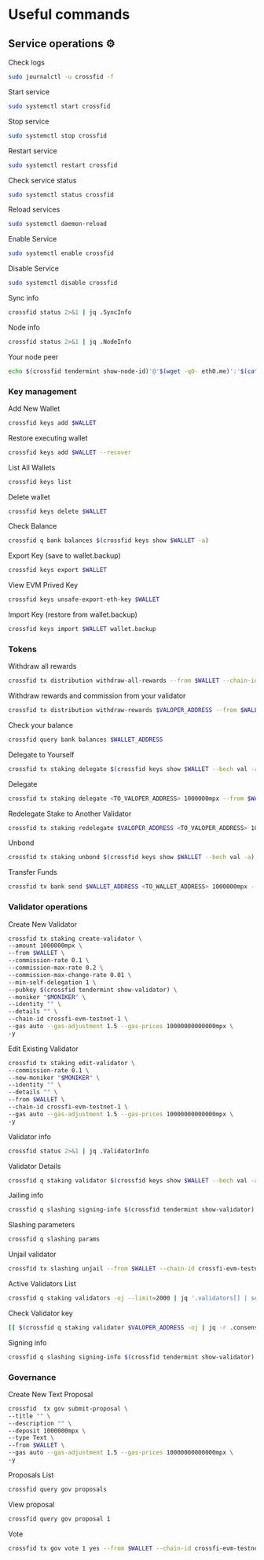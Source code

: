 # Useful commands

## Service operations ⚙️ <a href="#service-operations" id="service-operations"></a>

Check logs

```bash
sudo journalctl -u crossfid -f
```

Start service

```bash
sudo systemctl start crossfid
```

Stop service

```bash
sudo systemctl stop crossfid
```

Restart service

```bash
sudo systemctl restart crossfid
```

Check service status

```bash
sudo systemctl status crossfid
```

Reload services

```bash
sudo systemctl daemon-reload
```

Enable Service

```bash
sudo systemctl enable crossfid
```

Disable Service

```bash
sudo systemctl disable crossfid
```

Sync info

```bash
crossfid status 2>&1 | jq .SyncInfo
```

Node info

```bash
crossfid status 2>&1 | jq .NodeInfo
```

Your node peer

```bash
echo $(crossfid tendermint show-node-id)'@'$(wget -qO- eth0.me)':'$(cat $HOME/.mineplex-chain/config/config.toml | sed -n '/Address to listen for incoming connection/{n;p;}' | sed 's/.*://; s/".*//')
```

### Key management <a href="#key-management" id="key-management"></a>

Add New Wallet

```bash
crossfid keys add $WALLET
```

Restore executing wallet

```bash
crossfid keys add $WALLET --recover
```

List All Wallets

```bash
crossfid keys list
```

Delete wallet

```bash
crossfid keys delete $WALLET
```

Check Balance

```bash
crossfid q bank balances $(crossfid keys show $WALLET -a)
```

Export Key (save to wallet.backup)

```bash
crossfid keys export $WALLET
```

View EVM Prived Key

```bash
crossfid keys unsafe-export-eth-key $WALLET
```

Import Key (restore from wallet.backup)

```bash
crossfid keys import $WALLET wallet.backup
```

### Tokens <a href="#tokens" id="tokens"></a>

Withdraw all rewards

```bash
crossfid tx distribution withdraw-all-rewards --from $WALLET --chain-id crossfi-evm-testnet-1 --gas auto --gas-adjustment 1.5 --gas-prices 10000000000000mpx
```

Withdraw rewards and commission from your validator

```bash
crossfid tx distribution withdraw-rewards $VALOPER_ADDRESS --from $WALLET --commission --chain-id crossfi-evm-testnet-1 --gas auto --gas-adjustment 1.5 --gas-prices 10000000000000mpx -y
```

Check your balance

```bash
crossfid query bank balances $WALLET_ADDRESS
```

Delegate to Yourself

```bash
crossfid tx staking delegate $(crossfid keys show $WALLET --bech val -a) 1000000mpx --from $WALLET --chain-id crossfi-evm-testnet-1 --gas auto --gas-adjustment 1.5 --gas-prices 10000000000000mpx -y
```

Delegate

```bash
crossfid tx staking delegate <TO_VALOPER_ADDRESS> 1000000mpx --from $WALLET --chain-id crossfi-evm-testnet-1 --gas auto --gas-adjustment 1.5 --gas-prices 10000000000000mpx -y
```

Redelegate Stake to Another Validator

```bash
crossfid tx staking redelegate $VALOPER_ADDRESS <TO_VALOPER_ADDRESS> 1000000mpx --from $WALLET --chain-id crossfi-evm-testnet-1 --gas auto --gas-adjustment 1.5 --gas-prices 10000000000000mpx -y
```

Unbond

```bash
crossfid tx staking unbond $(crossfid keys show $WALLET --bech val -a) 1000000mpx --from $WALLET --chain-id crossfi-evm-testnet-1 --gas auto --gas-adjustment 1.5 --gas-prices 10000000000000mpx -y
```

Transfer Funds

```bash
crossfid tx bank send $WALLET_ADDRESS <TO_WALLET_ADDRESS> 1000000mpx --gas auto --gas-adjustment 1.5 --gas-prices 10000000000000mpx -y
```

### Validator operations <a href="#validator-operations" id="validator-operations"></a>

Create New Validator

```bash
crossfid tx staking create-validator \
--amount 1000000mpx \
--from $WALLET \
--commission-rate 0.1 \
--commission-max-rate 0.2 \
--commission-max-change-rate 0.01 \
--min-self-delegation 1 \
--pubkey $(crossfid tendermint show-validator) \
--moniker "$MONIKER" \
--identity "" \
--details "" \
--chain-id crossfi-evm-testnet-1 \
--gas auto --gas-adjustment 1.5 --gas-prices 10000000000000mpx \
-y
```

Edit Existing Validator

```bash
crossfid tx staking edit-validator \
--commission-rate 0.1 \
--new-moniker "$MONIKER" \
--identity "" \
--details "" \
--from $WALLET \
--chain-id crossfi-evm-testnet-1 \
--gas auto --gas-adjustment 1.5 --gas-prices 10000000000000mpx \
-y
```

Validator info

```bash
crossfid status 2>&1 | jq .ValidatorInfo
```

Validator Details

```bash
crossfid q staking validator $(crossfid keys show $WALLET --bech val -a)
```

Jailing info

```bash
crossfid q slashing signing-info $(crossfid tendermint show-validator)
```

Slashing parameters

```bash
crossfid q slashing params
```

Unjail validator

```bash
crossfid tx slashing unjail --from $WALLET --chain-id crossfi-evm-testnet-1 --gas auto --gas-adjustment 1.5 --gas-prices 10000000000000mpx -y
```

Active Validators List

```bash
crossfid q staking validators -oj --limit=2000 | jq '.validators[] | select(.status=="BOND_STATUS_BONDED")' | jq -r '(.tokens|tonumber/pow(10; 6)|floor|tostring) + " 	 " + .description.moniker' | sort -gr | nl
```

Check Validator key

```bash
[[ $(crossfid q staking validator $VALOPER_ADDRESS -oj | jq -r .consensus_pubkey.key) = $(crossfid status | jq -r .ValidatorInfo.PubKey.value) ]] && echo -e "Your key status is ok" || echo -e "Your key status is error"
```

Signing info

```bash
crossfid q slashing signing-info $(crossfid tendermint show-validator)
```

### Governance <a href="#governance" id="governance"></a>

Create New Text Proposal

```bash
crossfid  tx gov submit-proposal \
--title "" \
--description "" \
--deposit 1000000mpx \
--type Text \
--from $WALLET \
--gas auto --gas-adjustment 1.5 --gas-prices 10000000000000mpx \
-y 
```

Proposals List

```bash
crossfid query gov proposals
```

View proposal

```bash
crossfid query gov proposal 1
```

Vote

```bash
crossfid tx gov vote 1 yes --from $WALLET --chain-id crossfi-evm-testnet-1  --gas auto --gas-adjustment 1.5 --gas-prices 10000000000000mpx -y
```
